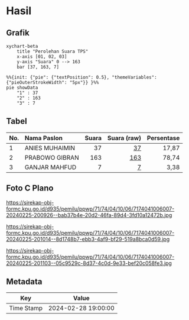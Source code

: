 # Hasil

## Grafik

```mermaid
xychart-beta
    title "Perolehan Suara TPS"
    x-axis [01, 02, 03]
    y-axis "Suara" 0 --> 163
    bar [37, 163, 7]
```

```mermaid
%%{init: {"pie": {"textPosition": 0.5}, "themeVariables": {"pieOuterStrokeWidth": "5px"}} }%%
pie showData
    "1" : 37
    "2" : 163
    "3" : 7
```

## Tabel

| No. | Nama Paslon    | Suara | Suara (raw) | Persentase |
|:--- |:-------------- | -----:| -----------:| ----------:|
| 1   | ANIES MUHAIMIN | 37    | [37][p-1]   | 17,87      |
| 2   | PRABOWO GIBRAN | 163   | [163][p-2]  | 78,74      |
| 3   | GANJAR MAHFUD  | 7     | [7][p-3]    | 3,38       |


[p-1]: https://github.com/gigit-pemilu/pemilu-2024-71-sulawesi-utara/blob/main/pilpres/hitung-suara/sub/71-sulawesi-utara/sub/74-kota-kotamobagu/sub/04-kotamobagu-barat/sub/1006-mongkonai-barat/sub/007-tps/sub/paslon-1.txt
[p-2]: https://github.com/gigit-pemilu/pemilu-2024-71-sulawesi-utara/blob/main/pilpres/hitung-suara/sub/71-sulawesi-utara/sub/74-kota-kotamobagu/sub/04-kotamobagu-barat/sub/1006-mongkonai-barat/sub/007-tps/sub/paslon-2.txt
[p-3]: https://github.com/gigit-pemilu/pemilu-2024-71-sulawesi-utara/blob/main/pilpres/hitung-suara/sub/71-sulawesi-utara/sub/74-kota-kotamobagu/sub/04-kotamobagu-barat/sub/1006-mongkonai-barat/sub/007-tps/sub/paslon-3.txt

## Foto C Plano

https://sirekap-obj-formc.kpu.go.id/d935/pemilu/ppwp/71/74/04/10/06/7174041006007-20240225-200926--bab37b4e-20d2-46fa-89d4-3fd10a12472b.jpg

https://sirekap-obj-formc.kpu.go.id/d935/pemilu/ppwp/71/74/04/10/06/7174041006007-20240225-201014--8d1748b7-ebb3-4af9-bf29-519a8bca0d59.jpg

https://sirekap-obj-formc.kpu.go.id/d935/pemilu/ppwp/71/74/04/10/06/7174041006007-20240225-201103--05c9529c-8d37-4c0d-9e33-bef20c058fe3.jpg


## Metadata

| Key        | Value               |
| ---------- | ------------------- |
| Time Stamp | 2024-02-28 19:00:00 |



